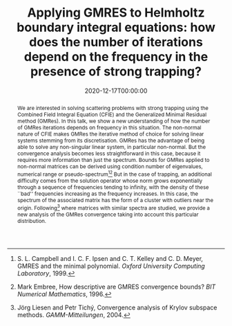 ---
title: 'Applying GMRES to Helmholtz boundary integral equations: how does the number of iterations depend on the frequency in the presence of strong trapping?'
event: Séminaire de l'équipe EDP Analyse Numérique au Laboratoire J. A. Dieudonné
event_url: https://math.unice.fr/~cscheid/seminaire/

location: 'Laboratoire J. A. Dieudonné (online), France'

abstract: >-
  We are interested in solving scattering problems with strong trapping using the Combined Field Integral Equation (CFIE) and the Generalized Minimal Residual method (GMRes). In this talk, we show a new understanding of how the number of GMRes iterations depends on frequency in this situation.

  The non-normal nature of CFIE makes GMRes the iterative method of choice for solving linear systems stemming from its discretisation. GMRes has the advantage of being able to solve any non-singular linear system, in particular non-normal. But the convergence analysis becomes less straightforward in this case, because it requires more information than just the spectrum. Bounds for GMRes applied to non-normal matrices can be derived using condition number of eigenvalues, numerical range or pseudo-spectrum[^1][^2]

  But in the case of trapping, an additional difficulty comes from the solution operator whose norm grows exponentially through a sequence of frequencies tending to infinity, with the density of these ``bad'' frequencies increasing as the frequency increases. In this case, the spectrum of the associated matrix has the form of a cluster with outliers near the origin. Following[^3] where matrices with similar spectra are studied, we provide a new analysis of the GMRes convergence taking into account this particular distribution. 

  [^1]: S. L. Campbell and I. C. F. Ipsen and C. T. Kelley and C. D. Meyer, GMRES and the minimal polynomial. *Oxford University Computing Laboratory*, 1999.

  [^2]: Mark Embree, How descriptive are GMRES convergence bounds? *BIT Numerical Mathematics*, 1996.

  [^3]: Jörg Liesen and Petr Tichý, Convergence analysis of Krylov subspace methods. *GAMM-Mitteilungen*, 2004.

summary: 'A new approach to study GMRes applied to Helmholtz boundary integral equation in presence of strong trapping.'

date: '2020-12-17T00:00:00'
date_end: ''
all_day: true
publishDate: '2019-02-05T00:00:00'


authors: []
tags: []
categories: 
  - other

featured: false
projects: []
slides: ''

url_pdf: ''
url_slides: ''
url_video: ''
url_code: ''
image:
  caption: ''
  focal_point: ''
---